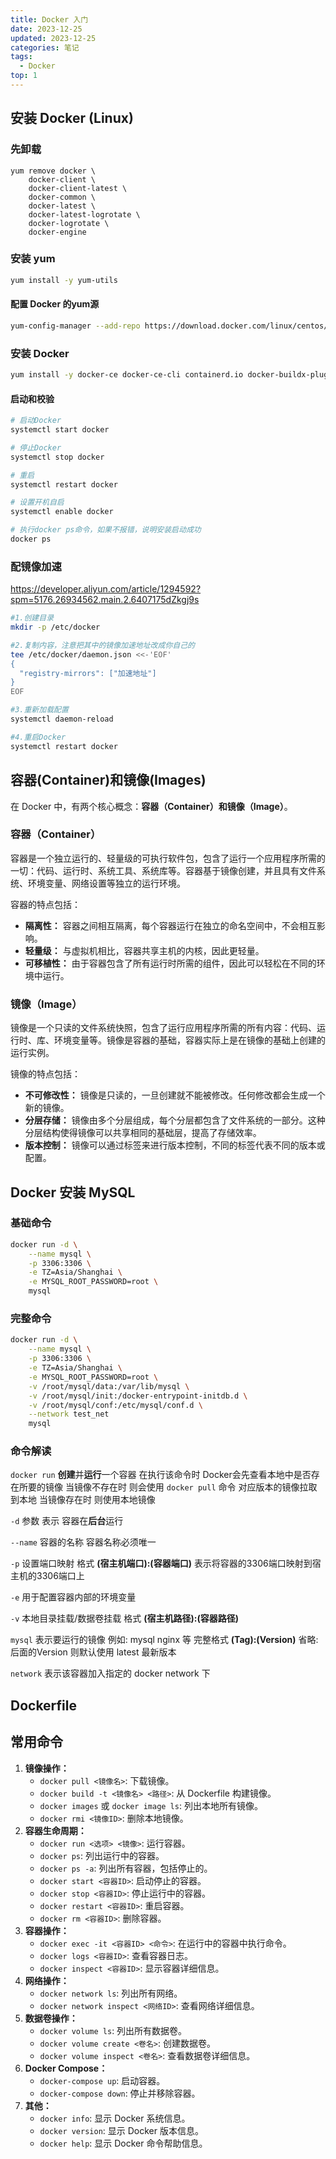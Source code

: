 ```yaml
---
title: Docker 入门
date: 2023-12-25
updated: 2023-12-25
categories: 笔记
tags:
  - Docker
top: 1
---
```


## 安装 Docker (Linux)

 ### 先卸载
```Shell
yum remove docker \
    docker-client \
    docker-client-latest \
    docker-common \
    docker-latest \
    docker-latest-logrotate \
    docker-logrotate \
    docker-engine
```

### 安装 yum

```Bash
yum install -y yum-utils
```

   #### 配置 Docker 的yum源

```Bash
yum-config-manager --add-repo https://download.docker.com/linux/centos/docker-ce.repo
```

  ### 安装 Docker

```Bash
yum install -y docker-ce docker-ce-cli containerd.io docker-buildx-plugin docker-compose-plugin
```

   #### 启动和校验

```Bash
# 启动Docker
systemctl start docker

# 停止Docker
systemctl stop docker

# 重启
systemctl restart docker

# 设置开机自启
systemctl enable docker

# 执行docker ps命令，如果不报错，说明安装启动成功
docker ps
```

### 配镜像加速

https://developer.aliyun.com/article/1294592?spm=5176.26934562.main.2.6407175dZkgj9s



```Bash
#1.创建目录
mkdir -p /etc/docker

#2.复制内容，注意把其中的镜像加速地址改成你自己的
tee /etc/docker/daemon.json <<-'EOF'
{
  "registry-mirrors": ["加速地址"]
}
EOF

#3.重新加载配置
systemctl daemon-reload

#4.重启Docker
systemctl restart docker
```





## 容器(Container)和镜像(Images)

在 Docker 中，有两个核心概念：**容器（Container）**和**镜像（Image）**。

### 容器（Container）

容器是一个独立运行的、轻量级的可执行软件包，包含了运行一个应用程序所需的一切：代码、运行时、系统工具、系统库等。容器基于镜像创建，并且具有文件系统、环境变量、网络设置等独立的运行环境。

容器的特点包括：

- **隔离性：** 容器之间相互隔离，每个容器运行在独立的命名空间中，不会相互影响。
- **轻量级：** 与虚拟机相比，容器共享主机的内核，因此更轻量。
- **可移植性：** 由于容器包含了所有运行时所需的组件，因此可以轻松在不同的环境中运行。

### 镜像（Image）

镜像是一个只读的文件系统快照，包含了运行应用程序所需的所有内容：代码、运行时、库、环境变量等。镜像是容器的基础，容器实际上是在镜像的基础上创建的运行实例。

镜像的特点包括：

- **不可修改性：** 镜像是只读的，一旦创建就不能被修改。任何修改都会生成一个新的镜像。
- **分层存储：** 镜像由多个分层组成，每个分层都包含了文件系统的一部分。这种分层结构使得镜像可以共享相同的基础层，提高了存储效率。
- **版本控制：** 镜像可以通过标签来进行版本控制，不同的标签代表不同的版本或配置。



## Docker 安装 MySQL

### 基础命令

``````bash
docker run -d \
	--name mysql \
	-p 3306:3306 \
	-e TZ=Asia/Shanghai \
	-e MYSQL_ROOT_PASSWORD=root \
	mysql
``````

### 完整命令

```bash
docker run -d \
	--name mysql \
	-p 3306:3306 \
	-e TZ=Asia/Shanghai \
	-e MYSQL_ROOT_PASSWORD=root \
	-v /root/mysql/data:/var/lib/mysql \
	-v /root/mysql/init:/docker-entrypoint-initdb.d \
	-v /root/mysql/conf:/etc/mysql/conf.d \
	--network test_net
	mysql
```



### 命令解读

`docker run`  **创建**并**运行**一个容器 在执行该命令时 Docker会先查看本地中是否存在所要的镜像 当镜像不存在时 则会使用 `docker pull` 命令 对应版本的镜像拉取到本地 当镜像存在时 则使用本地镜像

`-d` 参数 表示 容器在**后台**运行

`--name` 容器的名称 容器名称必须唯一

`-p` 设置端口映射 格式 **(宿主机端口):(容器端口)** 表示将容器的3306端口映射到宿主机的3306端口上

`-e` 用于配置容器内部的环境变量 

`-v` 本地目录挂载/数据卷挂载 格式 **(宿主机路径):(容器路径)**

`mysql` 表示要运行的镜像 例如: mysql nginx 等 完整格式 **(Tag):(Version)** 省略:后面的Version 则默认使用 latest 最新版本

`network` 表示该容器加入指定的 docker network 下

## Dockerfile



## 常用命令

1. **镜像操作：**
   - `docker pull <镜像名>`: 下载镜像。
   - `docker build -t <镜像名> <路径>`: 从 Dockerfile 构建镜像。
   - `docker images` 或 `docker image ls`: 列出本地所有镜像。
   - `docker rmi <镜像ID>`: 删除本地镜像。
2. **容器生命周期：**
   - `docker run <选项> <镜像>`: 运行容器。
   - `docker ps`: 列出运行中的容器。
   - `docker ps -a`: 列出所有容器，包括停止的。
   - `docker start <容器ID>`: 启动停止的容器。
   - `docker stop <容器ID>`: 停止运行中的容器。
   - `docker restart <容器ID>`: 重启容器。
   - `docker rm <容器ID>`: 删除容器。
3. **容器操作：**
   - `docker exec -it <容器ID> <命令>`: 在运行中的容器中执行命令。
   - `docker logs <容器ID>`: 查看容器日志。
   - `docker inspect <容器ID>`: 显示容器详细信息。
4. **网络操作：**
   - `docker network ls`: 列出所有网络。
   - `docker network inspect <网络ID>`: 查看网络详细信息。
5. **数据卷操作：**
   - `docker volume ls`: 列出所有数据卷。
   - `docker volume create <卷名>`: 创建数据卷。
   - `docker volume inspect <卷名>`: 查看数据卷详细信息。
6. **Docker Compose：**
   - `docker-compose up`: 启动容器。
   - `docker-compose down`: 停止并移除容器。
7. **其他：**
   - `docker info`: 显示 Docker 系统信息。
   - `docker version`: 显示 Docker 版本信息。
   - `docker help`: 显示 Docker 命令帮助信息。
